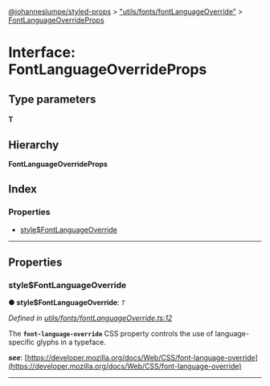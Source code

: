 [@johanneslumpe/styled-props](../README.md) > ["utils/fonts/fontLanguageOverride"](../modules/_utils_fonts_fontlanguageoverride_.md) > [FontLanguageOverrideProps](../interfaces/_utils_fonts_fontlanguageoverride_.fontlanguageoverrideprops.md)

# Interface: FontLanguageOverrideProps

## Type parameters
#### T 
## Hierarchy

**FontLanguageOverrideProps**

## Index

### Properties

* [style$FontLanguageOverride](_utils_fonts_fontlanguageoverride_.fontlanguageoverrideprops.md#style_fontlanguageoverride)

---

## Properties

<a id="style_fontlanguageoverride"></a>

###  style$FontLanguageOverride

**● style$FontLanguageOverride**: *`T`*

*Defined in [utils/fonts/fontLanguageOverride.ts:12](https://github.com/johanneslumpe/styled-props/blob/8e709f1/src/utils/fonts/fontLanguageOverride.ts#L12)*

The **`font-language-override`** CSS property controls the use of language-specific glyphs in a typeface.

*__see__*: [https://developer.mozilla.org/docs/Web/CSS/font-language-override](https://developer.mozilla.org/docs/Web/CSS/font-language-override)

___

